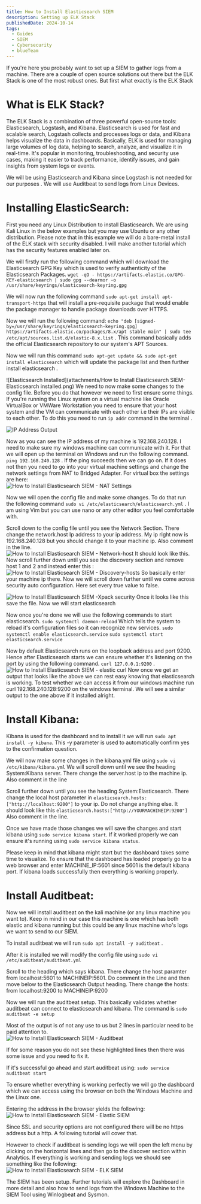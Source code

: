 ```yaml
---
title: How to Install Elasticsearch SIEM
description: Setting up ELK Stack
publishedDate: 2024-10-14
tags:
  - Guides
  - SIEM
  - Cybersecurity
  - blueTeam
---
```




If you're here you probably want to set up a SIEM to gather logs from a machine. 
There are a couple of open source solutions out there but the ELK Stack is one of the most robust ones. But first what exactly is the ELK Stack
# What is ELK Stack?
The ELK Stack is a combination of three powerful open-source tools: Elasticsearch, Logstash, and Kibana. Elasticsearch is used for fast and scalable search, Logstash collects and processes logs or data, and Kibana helps visualize the data in dashboards. Basically, ELK is used for managing large volumes of log data, helping to search, analyze, and visualize it in real-time. It's popular in monitoring, troubleshooting, and security use cases, making it easier to track performance, identify issues, and gain insights from system logs or events. 

We will be using Elasticsearch and Kibana since Logstash is not needed for our purposes . We will use Auditbeat to send logs from Linux Devices. 

# Installing ElasticSearch: 
First you need any Linux Distribution to install Elasticsearch. We are using Kali Linux in the below examples but you may use Ubuntu or any other distribution. 
Please note that in this example we will do a bare-metal install of the ELK stack with security disabled. I will make another tutorial which has the security features enabled later on. 

We will firstly run the following command which will download the Elasticsearch GPG Key which is used to verify authenticity of the Elasticsearch Packages. 
   `wget -qO - https://artifacts.elastic.co/GPG-KEY-elasticsearch | sudo gpg --dearmor -o /usr/share/keyrings/elasticsearch-keyring.gpg` 
   

We will now run the following command `sudo apt-get install apt-transport-https` that will install a pre-requisite package that would enable the package manager to handle package downloads over HTTPS.  


Now we will run the following command: `echo "deb [signed-by=/usr/share/keyrings/elasticsearch-keyring.gpg] https://artifacts.elastic.co/packages/8.x/apt stable main" | sudo tee /etc/apt/sources.list.d/elastic-8.x.list` . 
This command basically adds the official Elasticsearch repository to our system's APT Sources.  

Now we will run this command `sudo apt-get update && sudo apt-get install elasticsearch` which will update the package list and then further install elasticsearch .  

![Elasticsearch Installed](attachments/How to Install Elasticsearch SIEM- Elasticsearch installed.png)
We need to now make some changes to the config file. Before you do that however we need to first ensure some things. If you're running the Linux system on a virtual machine like Oracle VirtualBox or VMWare Workstation you need to ensure that your host system and the VM can communicate with each other i.e their IPs are visible to each other. To do this you need to run `ip addr` command in the terminal . 

![IP Address Output](@/assets/blog/blog1ipaddr.png)

Now as you can see the IP address of my machine is 192.168.240.128. I need to make sure my windows machine can communicate with it. For that we will open up the terminal on Windows and run the following command. `ping 192.168.240.128` . If the ping succeeds then we can go on. If it does not then you need to go into your virtual machine settings and change the network settings from NAT to Bridged Adapter. For virtual box the settings are here:  
![How to Install Elasticsearch SIEM - NAT Settings](@/assets/blog/blog1natsettings.png) 

Now we will open the config file and make some changes. To do that run the following command `sudo vi /etc/elasticsearch/elasticsearch.yml` . I am using Vim but you can use nano or any other editor you feel comfortable with.  

Scroll down to the config file until you see the Network Section. There change the network.host Ip address to your ip address. My ip right now is 192.168.240.128 but you should change it to your machine ip. Also comment in the line.  
![How to Install Elasticsearch SIEM - Network-host](@/assets/blog/blog1networkhost.png)
It should look like this. 
Now scroll further down until you see the discovery section and remove host 1 and 2 and instead enter this : 
![How to Install Elasticsearch SIEM - Discovery-hosts](@/assets/blog/blog1discovery.png)
So basically enter your machine ip there. Now we will scroll down further until we come across security auto configuration. Here set every true value to false. 

![How to Install Elasticsearch SIEM -Xpack security](@/assets/blog/blog1xpack.png)
Once it looks like this save the file. Now we will start elasticsearch 


Now once you're done we will use the following commands to start elasticsearch. 
`sudo systemctl daemon-reload` Which tells the system to reload it's configuration files so it can recognize new services. 
`sudo systemctl enable elasticsearch.service`
`sudo systemctl start elasticsearch.service` 

Now by default Elasticsearch runs on the loopback address and port 9200. Hence after Elasticsearch starts we can ensure whether it's listening on the port by using the following command. `curl 127.0.0.1:9200`  . 
![How to Install Elasticsearch SIEM - elastic curl](@/assets/blog/blog1elasticurl.png)
Now once we get an output that looks like the above we can rest easy knowing that elasticsearch is working. To test whether we can access it from our windows machine run curl 192.168.240.128:9200 on the windows terminal. We will see a similar output to the one above if it installed alright. 

# Install Kibana:
Kibana is used for the dashboard and to install it we will run `sudo apt install -y kibana`. This -y parameter is used to automatically confirm yes to the confirmation question. 

We will now make some changes in the kibana.yml file using `sudo vi /etc/kibana/kibana.yml` We will scroll down until we see the heading System:Kibana server. There change the server.host ip to the machine ip. Also comment in the line


Scroll further down until you see the heading System:Elasticsearch. There change the local host parameter in `elasticsearch.hosts:["http://localhost:9200"]` to your ip. Do not change anything else. It should look like this `elasticsearch.hosts:["http://YOURMACHINEIP:9200"]` Also comment in the line. 

Once we have made those changes we will save the changes and start kibana using 
`sudo service kibana start`. If it worked properly we can ensure it's running using `sudo service kibana status`. 

Please keep in mind that kibana might start  but the dashboard takes some time to visualize. To ensure that the dashboard has loaded properly go to a web browser and enter MACHINE_IP:5601 since 5601 is the default kibana port. If kibana loads successfully then everything is working properly. 

# Install Auditbeat: 

Now we will install auditbeat on the kali machine (or any linux machine you want to). Keep in mind in our case this machine is one which has both elastic and kibana running but this could be any linux machine who's logs we want to send to our SIEM. 

To install auditbeat we will run `sudo apt install -y auditbeat` . 

After it is installed we will modify the config file using `sudo vi /etc/auditbeat/auditbeat.yml` 

Scroll to the heading which says kibana. There change the host paramter from localhost:5601 to MACHINEIP:5601. Do comment in the Line and then move below to the Elasticsearch Output heading. There change the hosts: from localhost:9200 to MACHINEIP:9200

Now we will run the auditbeat setup. This basically validates whether auditbeat can connect to elasticsearch and kibana. The command is `sudo auditbeat -e setup`  

Most of the output is of not any use to us but 2 lines in particular need to be paid attention to.  
![How to Install Elasticsearch SIEM - Auditbeat](@/assets/blog/blog1auditbeat.png)

If for some reason you do not see these highlighted lines then there was some issue and you need to fix it. 

If it's successful go ahead and start auditbeat using: 
`sudo service auditbeat start` 

To ensure whether everything is working perfectly we will go the dashboard which we can access using the browser on both the Windows Machine and the Linux one. 

Entering the address in the browser yields the following: 
![How to Install Elasticsearch SIEM - Elastic SIEM](@/assets/blog/blog1SIEM.png)

Since SSL and security options are not configured there will be no https address but a http. A following tutorial will cover that.  

However to check if auditbeat is sending logs we will open the left menu by clicking on the horizontal lines and then go to the discover section within Analytics. 
If everything is working and sending logs we should see something like the following: 
![How to Install Elasticsearch SIEM - ELK SIEM](@/assets/blog/blog1ELK.png)

The SIEM has been setup. Further tutorials will explore the Dashboard in more detail and also how to send logs from the Windows Machine to the SIEM Tool using Winlogbeat and Sysmon. 